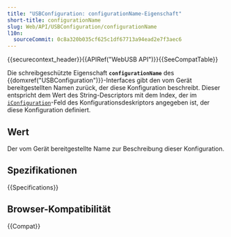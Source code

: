 ```yaml
---
title: "USBConfiguration: configurationName-Eigenschaft"
short-title: configurationName
slug: Web/API/USBConfiguration/configurationName
l10n:
  sourceCommit: 0c8a320b035cf625c1df67713a94ead2e7f3aec6
---
```


{{securecontext_header}}{{APIRef("WebUSB API")}}{{SeeCompatTable}}

Die schreibgeschützte Eigenschaft **`configurationName`** des {{domxref("USBConfiguration")}}-Interfaces gibt den vom Gerät bereitgestellten Namen zurück, der diese Konfiguration beschreibt. Dieser entspricht dem Wert des String-Descriptors mit dem Index, der im [`iConfiguration`](https://www.beyondlogic.org/usbnutshell/usb5.shtml#ConfigurationDescriptors)-Feld des Konfigurationsdeskriptors angegeben ist, der diese Konfiguration definiert.

## Wert

Der vom Gerät bereitgestellte Name zur Beschreibung dieser Konfiguration.

## Spezifikationen

{{Specifications}}

## Browser-Kompatibilität

{{Compat}}
